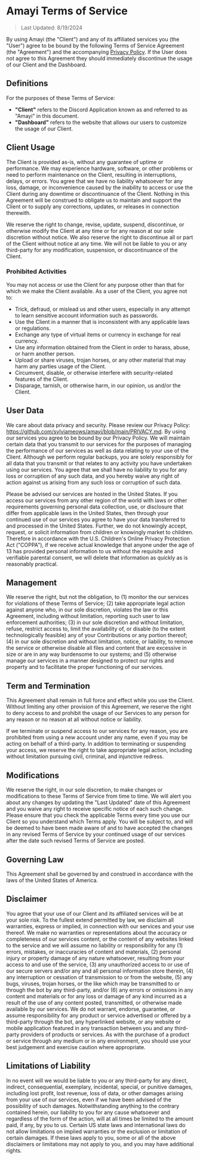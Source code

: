 # Amayi Terms of Service
> Last Updated: 8/19/2024

By using Amayi (the "Client") and any of its affiliated services you (the "User") agree to be bound by the following Terms of Service Agreement (the "Agreement") and the accompanying [Privacy Policy](https://github.com/sylviameows/amayi/blob/main/PRIVACY.md). If the User does not agree to this Agreement they should immediately discontinue the usage of our Client and the Dashboard.
## Definitions
For the purposes of these Terms of Service:
- **"Client"** refers to the Discord Application known as and referred to as "Amayi" in this document.
- **"Dashboard"** refers to the website that allows our users to customize the usage of our Client.
## Client Usage
The Client is provided as-is, without any guarantee of uptime or performance. We may experience hardware, software, or other problems or need to perform maintenance on the Client, resulting in interruptions, delays, or errors. You agree that we have no liability whatsoever for any loss, damage, or inconvenience caused by the inability to access or use the Client during any downtime or discontinuance of the Client. Nothing in this Agreement will be construed to obligate us to maintain and support the Client or to supply any corrections, updates, or releases in connection therewith.

We reserve the right to change, revise, update, suspend, discontinue, or otherwise modify the Client at any time or for any reason at our sole discretion without notice. We also reserve the right to discontinue all or part of the Client without notice at any time. We will not be liable to you or any third-party for any modification, suspension, or discontinuance of the Client.
### Prohibited Activities
You may not access or use the Client for any purpose other than that for which we make the Client available. As a user of the Client, you agree not to:
- Trick, defraud, or mislead us and other users, especially in any attempt to learn sensitive account information such as passwords.
- Use the Client in a manner that is inconsistent with any applicable laws or regulations.
- Exchange any type of virtual items or currency in exchange for real currency.
- Use any information obtained from the Client in order to harass, abuse, or harm another person.
- Upload or share viruses, trojan horses, or any other material that may harm any parties usage of the Client.
- Circumvent, disable, or otherwise interfere with security-related features of the Client.
- Disparage, tarnish, or otherwise harm, in our opinion, us and/or the Client.
## User Data
We care about data privacy and security. Please review our Privacy Policy: https://github.com/sylviameows/amayi/blob/main/PRIVACY.md. By using our services you agree to be bound by our Privacy Policy. We will maintain certain data that you transmit to our services for the purposes of managing the performance of our services as well as data relating to your use of the Client. Although we perform regular backups, you are solely responsibly for all data that you transmit or that relates to any activity you have undertaken using our services. You agree that we shall have no liability to you for any loss or corruption of any such data, and you hereby waive any right of action against us arising from any such loss or corruption of such data.

Please be advised our services are hosted in the United States. If you access our services from any other region of the world with laws or other requirements governing personal data collection, use, or disclosure that differ from applicable laws in the United States, then through your continued use of our services you agree to have your data transferred to and processed in the United States. Further, we do not knowingly accept, request, or solicit information from children or knowingly market to children. Therefore in accordance with the U.S. Children's Online Privacy Protection Act ("COPPA"), if we receive actual knowledge that anyone under the age of 13 has provided personal information to us without the requisite and verifiable parental consent, we will delete that information as quickly as is reasonably practical.
## Management
We reserve the right, but not the obligation, to (1) monitor the our services for violations of these Terms of Service; (2) take appropriate legal action against anyone who, in our sole discretion, violates the law or this Agreement, including without limitation, reporting such user to law enforcement authorities; (3) in our sole discretion and without limitation, refuse, restrict access to, limit the availability of, or disable (to the extent technologically feasible) any of your Contributions or any portion thereof; (4) in our sole discretion and without limitation, notice, or liability, to remove the service or otherwise disable all files and content that are excessive in size or are in any way burdensome to our systems; and (5) otherwise manage our services in a manner designed to protect our rights and property and to facilitate the proper functioning of our services.
## Term and Termination
This Agreement shall remain in full force and effect while you use the Client. Without limiting any other provision of this Agreement, we reserve the right to deny access to and prohibit the usage of our Services to any person for any reason or no reason at all without notice or liability.

If we terminate or suspend access to our services for any reason, you are prohibited from using a new account under any name, even if you may be acting on behalf of a third-party. In addition to terminating or suspending your access, we reserve the right to take appropriate legal action, including without limitation pursuing civil, criminal, and injunctive redress.
## Modifications
We reserve the right, in our sole discretion, to make changes or modifications to these Terms of Service from time to time. We will alert you about any changes by updating the "Last Updated" date of this Agreement and you waive any right to receive specific notice of each such change. Please ensure that you check the applicable Terms every time you use our Client so you understand which Terms apply. You will be subject to, and will be deemed to have been made aware of and to have accepted the changes in any revised Terms of Service by your continued usage of our services after the date such revised Terms of Service are posted.
## Governing Law
This Agreement shall be governed by and construed in accordance with the laws of the United States of America.
## Disclaimer
You agree that your use of our Client and its affiliated services will be at your sole risk. To the fullest extend permitted by law, we disclaim all warranties, express or implied, in connection with our services and your use thereof. We make no warranties or representations about the accuracy or completeness of our services content, or the content of any websites linked to the service and we will assume no liability or responsibility for any (1) errors, mistakes, or inaccuracies of content and materials, (2) personal injury or property damage of any nature whatsoever, resulting from your access to and use of the service, (3) any unauthorized access to or use of our secure servers and/or any and all personal information store therein, (4) any interruption or cessation of transmission to or from the website, (5) any bugs, viruses, trojan horses, or the like which may be transmitted to or through the bot by any third-party, and/or (6) any errors or omissions in any content and materials or for any loss or damage of any kind incurred as a result of the use of any content posted, transmitted, or otherwise made available by our services. We do not warrant, endorse, guarantee, or assume responsibility for any product or service advertised or offered by a third-party through the bot, any hyperlinked website, or any website or mobile application featured in any transaction between you and any third-party providers of products or services. As with the purchase of a product or service through any medium or in any environment, you should use your best judgement and exercise caution where appropriate.
## Limitations of Liability
In no event will we would be liable to you or any third-party for any direct, indirect, consequential, exemplary, incidental, special, or punitive damages, including lost profit, lost revenue, loss of data, or other damages arising from your use of our services, even if we have been advised of the possibility of such damages. Notwithstanding anything to the contrary contained herein, our liability to you for any cause whatsoever and regardless of the form of the action, will at all times be limited to the amount paid, if any, by you to us. Certain US state laws and international laws do not allow limitations on implied warranties or the exclusion or limitation of certain damages. If these laws apply to you, some or all of the above disclaimers or limitations may not apply to you, and you may have additional rights.
